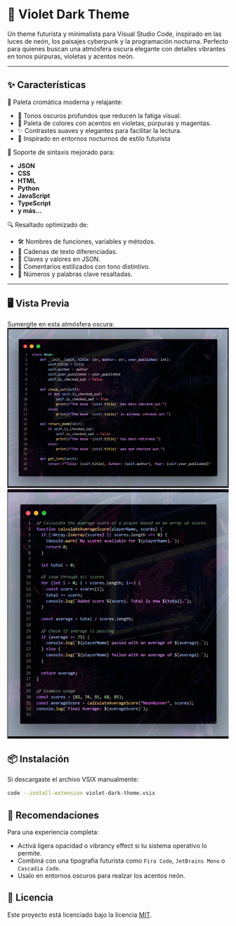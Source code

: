 # 🌌 Violet Dark Theme

Un theme futurista y minimalista para Visual Studio Code, inspirado en las luces de neón, los paisajes cyberpunk y la programación nocturna.
Perfecto para quienes buscan una atmósfera oscura elegante con detalles vibrantes en tonos púrpuras, violetas y acentos neón.

---

## ✨ Características

🎨 Paleta cromática moderna y relajante:

- 🖤 Tonos oscuros profundos que reducen la fatiga visual.
- 💜 Paleta de colores con acentos en violetas, púrpuras y magentas.
- ✨ Contrastes suaves y elegantes para facilitar la lectura.
- 🌃 Inspirado en entornos nocturnos de estilo futurista

📝 Soporte de sintaxis mejorado para:

- **JSON**
- **CSS**
- **HTML**
- **Python**
- **JavaScript**
- **TypeScript**
- **y más...**

🔍 Resaltado optimizado de:

- 🛠️ Nombres de funciones, variables y métodos.
- 💬 Cadenas de texto diferenciadas.
- 📑 Claves y valores en JSON.
- 💭 Comentarios estilizados con tono distintivo.
- 🔢 Números y palabras clave resaltadas.

---

## 🖥️ Vista Previa

Sumergite en esta atmósfera oscura:
![preview_theme](preview2.png)
![preview_theme](preview.png)
## 📦 Instalación

Si descargaste el archivo VSIX manualmente:

```bash
code --install-extension violet-dark-theme.vsix
```

## 📌 Recomendaciones

Para una experiencia completa:

- Activá ligera opacidad o vibrancy effect si tu sistema operativo lo permite.
- Combiná con una tipografía futurista como `Fira Code`, `JetBrains Mono` o `Cascadia Code`.
- Usalo en entornos oscuros para realzar los acentos neón.

## 📖 Licencia

Este proyecto está licenciado bajo la licencia [MIT](https://opensource.org/licenses/MIT).
